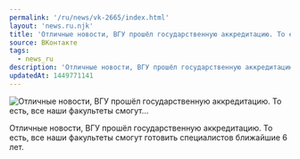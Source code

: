```yaml
---
permalink: '/ru/news/vk-2665/index.html'
layout: 'news.ru.njk'
title: 'Отличные новости, ВГУ прошёл государственную аккредитацию. То есть, все наши факультеты смогут'
source: ВКонтакте
tags:
  - news_ru
description: 'Отличные новости, ВГУ прошёл государственную аккредитацию. То есть, все наши факультеты смогут…'
updatedAt: 1449771141
---
```

![Отличные новости, ВГУ прошёл государственную аккредитацию. То есть, все наши факультеты смогут…](https://sun9-73.userapi.com/impf/c633625/v633625484/3174/xBL7B46y_vs.jpg?size=1024x681&quality=96&proxy=1&sign=63811612b75f3b172f4ec02a41b82a4c&c_uniq_tag=nEG766-PfS2dzRi0nuqnun9cn92rL-uKFV7r4dAQf4A&type=album)

Отличные новости, ВГУ прошёл государственную аккредитацию. То есть, все наши факультеты смогут готовить специалистов ближайшие 6 лет.
